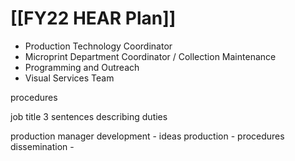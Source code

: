 # [[FY22 HEAR Plan]]
- Production Technology Coordinator
- Microprint Department Coordinator / Collection Maintenance
- Programming and Outreach
- Visual Services Team

procedures


job title
3 sentences describing duties

production manager
development - ideas
production - procedures
dissemination - 